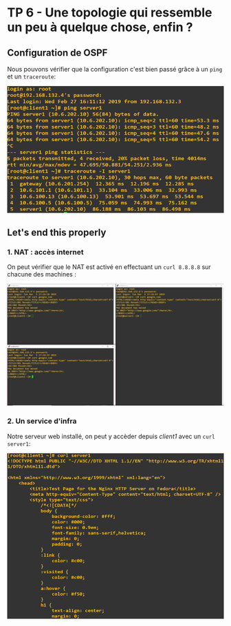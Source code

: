 # TP 6 - Une topologie qui ressemble un peu à quelque chose, enfin ?

## Configuration de OSPF

Nous pouvons vérifier que la configuration c'est bien passé grâce à un `ping` et un `traceroute`:  
    
![Traceroute](./images/traceroute.PNG)  
  
## Let's end this properly

### 1. NAT : accès internet

On peut vérifier que le NAT est activé en effectuant un `curl 8.8.8.8` sur chacune des machines :  
  
![Curl](./images/curl.PNG)  
  
### 2. Un service d'infra

Notre serveur web installé, on peut y accèder depuis *client1* avec un `curl server1`:  
  
![Curl nginx](./images/curl_nginx.PNG)  
  
  
